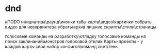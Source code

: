 # dnd

#TODO
инициатива\раунд\иконки
табы карта\видео\картинки
собрать видео для невервинтера
убрать\архив лишние скрипты\стили\страницы

голосовые команды на разработку\отладку
голосовые команды на поиск заклинаний\монстров
голосовой отклик
Карты-проекты - у каждой карты свой набор конфигов\команд
свет/тень
<?php

$url = "https://dnd.su/request/live_search/bestiary/classic/";

$curl = curl_init($url);
curl_setopt($curl, CURLOPT_URL, $url);
curl_setopt($curl, CURLOPT_POST, true);
curl_setopt($curl, CURLOPT_RETURNTRANSFER, true);

$headers = array(
   "Content-Type: text/plain;charset=UTF-8",
);
curl_setopt($curl, CURLOPT_HTTPHEADER, $headers);

$data = '{"search":"uj,kby"}';

curl_setopt($curl, CURLOPT_POSTFIELDS, $data);

//for debug only!
curl_setopt($curl, CURLOPT_SSL_VERIFYHOST, false);
curl_setopt($curl, CURLOPT_SSL_VERIFYPEER, false);

$resp = curl_exec($curl);
curl_close($curl);
var_dump($resp);

?>


